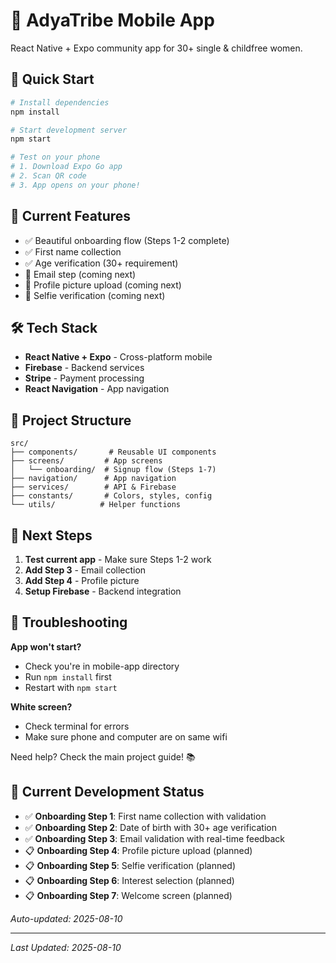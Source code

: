# 🌟 AdyaTribe Mobile App

React Native + Expo community app for 30+ single & childfree women.

## 🚀 Quick Start

```bash
# Install dependencies
npm install

# Start development server
npm start

# Test on your phone
# 1. Download Expo Go app
# 2. Scan QR code
# 3. App opens on your phone!
```

## 📱 Current Features

- ✅ Beautiful onboarding flow (Steps 1-2 complete)
- ✅ First name collection
- ✅ Age verification (30+ requirement)
- 🔄 Email step (coming next)
- 🔄 Profile picture upload (coming next)
- 🔄 Selfie verification (coming next)

## 🛠️ Tech Stack

- **React Native + Expo** - Cross-platform mobile
- **Firebase** - Backend services
- **Stripe** - Payment processing
- **React Navigation** - App navigation

## 📂 Project Structure

```
src/
├── components/       # Reusable UI components
├── screens/         # App screens
│   └── onboarding/  # Signup flow (Steps 1-7)
├── navigation/      # App navigation
├── services/        # API & Firebase
├── constants/       # Colors, styles, config
└── utils/          # Helper functions
```

## 🎯 Next Steps

1. **Test current app** - Make sure Steps 1-2 work
2. **Add Step 3** - Email collection
3. **Add Step 4** - Profile picture
4. **Setup Firebase** - Backend integration

## 🐛 Troubleshooting

**App won't start?**
- Check you're in mobile-app directory
- Run `npm install` first
- Restart with `npm start`

**White screen?**
- Check terminal for errors
- Make sure phone and computer are on same wifi

Need help? Check the main project guide! 📚



## 🎯 Current Development Status

- ✅ **Onboarding Step 1**: First name collection with validation
- ✅ **Onboarding Step 2**: Date of birth with 30+ age verification  
- ✅ **Onboarding Step 3**: Email validation with real-time feedback
- 📋 **Onboarding Step 4**: Profile picture upload (planned)
- 📋 **Onboarding Step 5**: Selfie verification (planned)
- 📋 **Onboarding Step 6**: Interest selection (planned)
- 📋 **Onboarding Step 7**: Welcome screen (planned)

*Auto-updated: 2025-08-10*

---

*Last Updated: 2025-08-10*
